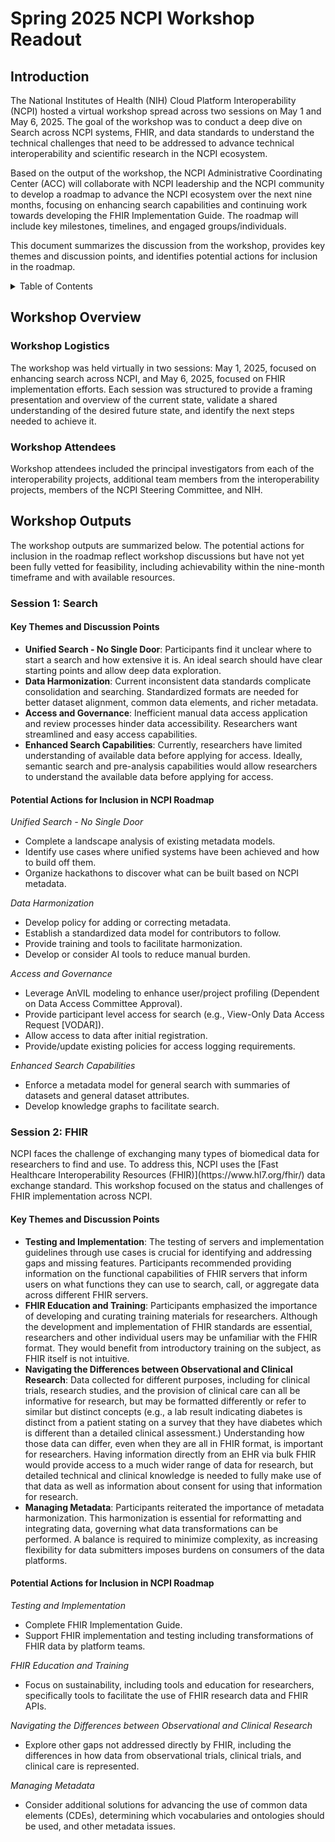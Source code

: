 # Spring 2025 NCPI Workshop Readout

<h2> Introduction </h2>

The National Institutes of Health (NIH) Cloud Platform Interoperability (NCPI) hosted a virtual workshop spread across two sessions on May 1 and May 6, 2025. The goal of the workshop was to conduct a deep dive on Search across NCPI systems, FHIR, and data standards to understand the technical challenges that need to be addressed to advance technical interoperability and scientific research in the NCPI ecosystem. 

Based on the output of the workshop, the NCPI Administrative Coordinating Center (ACC) will collaborate with NCPI leadership and the NCPI community to develop a roadmap to advance the NCPI ecosystem over the next nine months, focusing on enhancing search capabilities and continuing work towards developing the FHIR Implementation Guide. The roadmap will include key milestones, timelines, and engaged groups/individuals. 

This document summarizes the discussion from the workshop, provides key themes and discussion points, and identifies potential actions for inclusion in the roadmap. 


<details>
<summary>Table of Contents</summary>

- [Introduction](#Introduction)
- [Workshop Overview](#workshop-overview)
  - [Workshop Logistics](#workshop-logistics)
  - [Workshop Attendees](#workshop-attendees)
- [Workshop Outputs](#workshop-outputs)
- [Session 1: Search]()

</details>


<h2> Workshop Overview </h2> 
<h3> Workshop Logistics </h3>

The workshop was held virtually in two sessions: May 1, 2025, focused on enhancing search across NCPI, and May 6, 2025, focused on FHIR implementation efforts. Each session was structured to provide a framing presentation and overview of the current state, validate a shared understanding of the desired future state, and identify the next steps needed to achieve it.

<h3> Workshop Attendees </h3>
Workshop attendees included the principal investigators from each of the interoperability projects, additional team members from the interoperability projects, members of the NCPI Steering Committee, and NIH.


<h2> Workshop Outputs </h2>

The workshop outputs are summarized below. The potential actions for inclusion in the roadmap reflect workshop discussions but have not yet been fully vetted for feasibility, including achievability within the nine-month timeframe and with available resources.

<h3> Session 1: Search </h3>

<h4> Key Themes and Discussion Points </h4>

* **Unified Search - No Single Door**: Participants find it unclear where to start a search and how extensive it is. An ideal search should have clear starting points and allow deep data exploration.
* **Data Harmonization**: Current inconsistent data standards complicate consolidation and searching. Standardized formats are needed for better dataset alignment, common data elements, and richer metadata.
* **Access and Governance**: Inefficient manual data access application and review processes hinder data accessibility. Researchers want streamlined and easy access capabilities.
* **Enhanced Search Capabilities**: Currently, researchers have limited understanding of available data before applying for access. Ideally, semantic search and pre-analysis capabilities would allow researchers to understand the available data before applying for access.

<h4> Potential Actions for Inclusion in NCPI Roadmap </h4>

*Unified Search - No Single Door*
* Complete a landscape analysis of existing metadata models.
* Identify use cases where unified systems have been achieved and how to build off them.
* Organize hackathons to discover what can be built based on NCPI metadata.

*Data Harmonization*
* Develop policy for adding or correcting metadata.
* Establish a standardized data model for contributors to follow.
* Provide training and tools to facilitate harmonization.
* Develop or consider AI tools to reduce manual burden.

*Access and Governance*
* Leverage AnVIL modeling to enhance user/project profiling (Dependent on Data Access Committee Approval).
* Provide participant level access for search (e.g., View-Only Data Access Request [VODAR]).
* Allow access to data after initial registration.
* Provide/update existing policies for access logging requirements.

*Enhanced Search Capabilities*
* Enforce a metadata model for general search with summaries of datasets and general dataset attributes.
* Develop knowledge graphs to facilitate search.


<h3> Session 2: FHIR </h3>
NCPI faces the challenge of exchanging many types of biomedical data for researchers to find and use. To address this, NCPI uses the [Fast Healthcare Interoperability Resources (FHIR)](https://www.hl7.org/fhir/) data exchange standard. This workshop focused on the status and challenges of FHIR implementation across NCPI.

<h4> Key Themes and Discussion Points </h4>

* **Testing and Implementation**: The testing of servers and implementation guidelines through use cases is crucial for identifying and addressing gaps and missing features. Participants recommended providing information on the functional capabilities of FHIR servers that inform users on what functions they can use to search, call, or aggregate data across different FHIR servers.
* **FHIR Education and Training**: Participants emphasized the importance of developing and curating training materials for researchers. Although the development and implementation of FHIR standards are essential, researchers and other individual users may be unfamiliar with the FHIR format. They would benefit from introductory training on the subject, as FHIR itself is not intuitive.
* **Navigating the Differences between Observational and Clinical Research**: Data collected for different purposes, including for clinical trials, research studies, and the provision of clinical care can all be informative for research, but may be formatted differently or refer to similar but distinct concepts (e.g., a lab result indicating diabetes is distinct from a patient stating on a survey that they have diabetes which is different than a detailed clinical assessment.) Understanding how those data can differ, even when they are all in FHIR format, is important for researchers. Having information directly from an EHR via bulk FHIR would provide access to a much wider range of data for research, but detailed technical and clinical knowledge is needed to fully make use of that data as well as information about consent for using that information for research.
* **Managing Metadata**: Participants reiterated the importance of metadata harmonization. This harmonization is essential for reformatting and integrating data, governing what data transformations can be performed. A balance is required to minimize complexity, as increasing flexibility for data submitters imposes burdens on consumers of the data platforms.
  
<h4> Potential Actions for Inclusion in NCPI Roadmap </h4>

*Testing and Implementation*
* Complete FHIR Implementation Guide.
* Support FHIR implementation and testing including transformations of FHIR data by platform teams.

*FHIR Education and Training*
* Focus on sustainability, including tools and education for researchers, specifically tools to facilitate the use of FHIR research data and FHIR APIs.

*Navigating the Differences between Observational and Clinical Research*
* Explore other gaps not addressed directly by FHIR, including the differences in how data from observational trials, clinical trials, and clinical care is represented.

*Managing Metadata*
* Consider additional solutions for advancing the use of common data elements (CDEs), determining which vocabularies and ontologies should be used, and other metadata issues.


